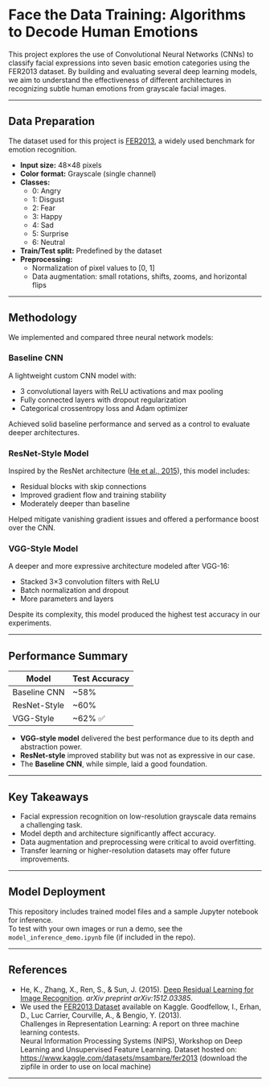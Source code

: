 # Face the Data Training: Algorithms to Decode Human Emotions
This project explores the use of Convolutional Neural Networks (CNNs) to classify facial expressions into seven basic emotion categories using the FER2013 dataset. By building and evaluating several deep learning models, we aim to understand the effectiveness of different architectures in recognizing subtle human emotions from grayscale facial images.

---

## Data Preparation  

The dataset used for this project is [FER2013](https://www.kaggle.com/c/challenges-in-representation-learning-facial-expression-recognition-challenge/data), a widely used benchmark for emotion recognition.

- **Input size:** 48×48 pixels  
- **Color format:** Grayscale (single channel)  
- **Classes:**  
  - 0: Angry  
  - 1: Disgust  
  - 2: Fear  
  - 3: Happy  
  - 4: Sad  
  - 5: Surprise  
  - 6: Neutral  
- **Train/Test split:** Predefined by the dataset  
- **Preprocessing:**  
  - Normalization of pixel values to [0, 1]  
  - Data augmentation: small rotations, shifts, zooms, and horizontal flips

---

## Methodology  

We implemented and compared three neural network models:

### Baseline CNN  
A lightweight custom CNN model with:
- 3 convolutional layers with ReLU activations and max pooling  
- Fully connected layers with dropout regularization  
- Categorical crossentropy loss and Adam optimizer  

Achieved solid baseline performance and served as a control to evaluate deeper architectures.

### ResNet-Style Model  
Inspired by the ResNet architecture ([He et al., 2015](https://arxiv.org/abs/1512.03385)), this model includes:
- Residual blocks with skip connections  
- Improved gradient flow and training stability  
- Moderately deeper than baseline

Helped mitigate vanishing gradient issues and offered a performance boost over the CNN.

### VGG-Style Model  
A deeper and more expressive architecture modeled after VGG-16:
- Stacked 3×3 convolution filters with ReLU  
- Batch normalization and dropout  
- More parameters and layers

Despite its complexity, this model produced the highest test accuracy in our experiments.

---

## Performance Summary  

| Model          | Test Accuracy |
|----------------|---------------|
| Baseline CNN   | ~58%          |
| ResNet-Style   | ~60%          |
| VGG-Style      | ~62% ✅        |

- **VGG-style model** delivered the best performance due to its depth and abstraction power.  
- **ResNet-style** improved stability but was not as expressive in our case.  
- The **Baseline CNN**, while simple, laid a good foundation.

---

## Key Takeaways  

- Facial expression recognition on low-resolution grayscale data remains a challenging task.  
- Model depth and architecture significantly affect accuracy.  
- Data augmentation and preprocessing were critical to avoid overfitting.  
- Transfer learning or higher-resolution datasets may offer future improvements.  

---

## Model Deployment  

This repository includes trained model files and a sample Jupyter notebook for inference.  
To test with your own images or run a demo, see the `model_inference_demo.ipynb` file (if included in the repo).

---

## References  

- He, K., Zhang, X., Ren, S., & Sun, J. (2015). [Deep Residual Learning for Image Recognition](https://arxiv.org/abs/1512.03385). *arXiv preprint arXiv:1512.03385*.
- We used the [FER2013 Dataset](https://www.kaggle.com/datasets/msambare/fer2013) available on Kaggle.
Goodfellow, I., Erhan, D., Luc Carrier, Courville, A., & Bengio, Y. (2013).  
Challenges in Representation Learning: A report on three machine learning contests.  
Neural Information Processing Systems (NIPS), Workshop on Deep Learning and Unsupervised Feature Learning.
Dataset hosted on: https://www.kaggle.com/datasets/msambare/fer2013 (download the zipfile in order to use on local machine)

---

